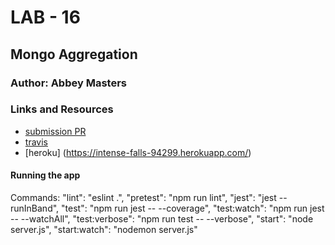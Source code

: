 # LAB - 16

## Mongo Aggregation
### Author: Abbey Masters

### Links and Resources
* [submission PR](https://github.com/abbeymasters-401-advanced-javascript/lab-16/pull/1)
* [travis](https://travis-ci.com/abbeymasters-401-advanced-javascript/lab-16/builds/130828150)
* [heroku] (https://intense-falls-94299.herokuapp.com/)

#### Running the app
Commands:
   "lint": "eslint .",
    "pretest": "npm run lint",
    "jest": "jest --runInBand",
    "test": "npm run jest -- --coverage",
    "test:watch": "npm run jest -- --watchAll",
    "test:verbose": "npm run test -- --verbose",
    "start": "node server.js",
    "start:watch": "nodemon server.js"
  
